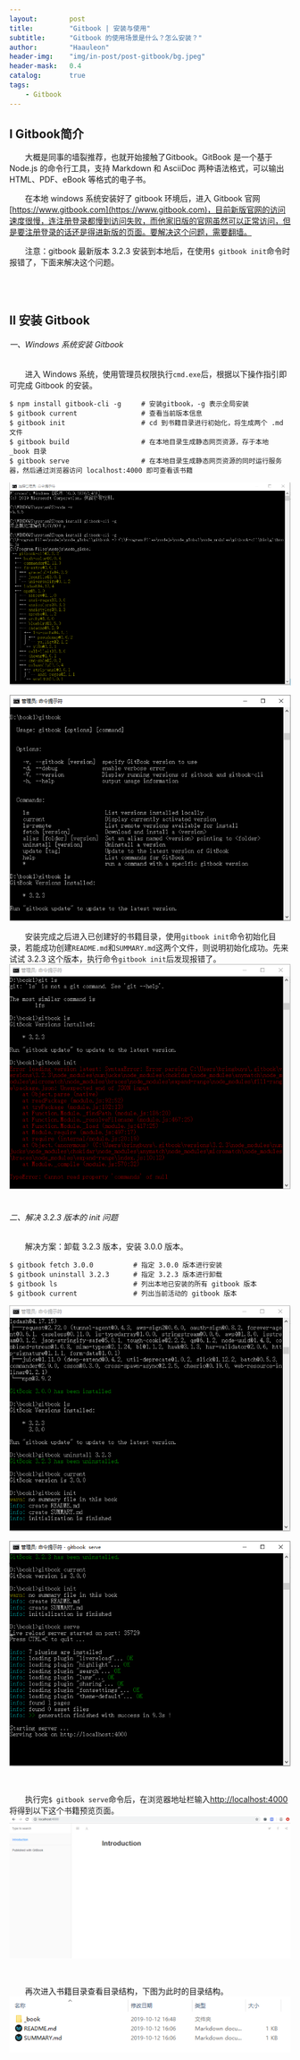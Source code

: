 ```yaml
---
layout:        post
title:         "Gitbook | 安装与使用"
subtitle:      "Gitbook 的使用场景是什么？怎么安装？"
author:        "Haauleon"
header-img:    "img/in-post/post-gitbook/bg.jpeg"
header-mask:   0.4
catalog:       true
tags:
    - Gitbook
---
```


## Ⅰ Gitbook简介
&emsp;&emsp;大概是同事的墙裂推荐，也就开始接触了Gitbook。GitBook 是一个基于 Node.js 的命令行工具，支持 Markdown 和 AsciiDoc 两种语法格式，可以输出 HTML、PDF、eBook 等格式的电子书。

&emsp;&emsp;在本地 windows 系统安装好了 gitbook 环境后，进入 Gitbook 官网[https://www.gitbook.com](https://www.gitbook.com)，目前新版官网的访问速度很慢，连注册登录都慢到访问失败，而他家旧版的官网虽然可以正常访问，但是要注册登录的话还是得进新版的页面。要解决这个问题，需要翻墙。

&emsp;&emsp;注意：gitbook 最新版本 3.2.3 安装到本地后，在使用`$ gitbook init`命令时报错了，下面来解决这个问题。

<br><br>

## Ⅱ 安装 Gitbook
###### 一、Windows 系统安装 Gitbook
&emsp;&emsp;进入 Windows 系统，使用管理员权限执行`cmd.exe`后，根据以下操作指引即可完成 Gitbook 的安装。
```
$ npm install gitbook-cli -g     # 安装gitbook，-g 表示全局安装
$ gitbook current                # 查看当前版本信息
$ gitbook init                   # cd 到书籍目录进行初始化，将生成两个 .md 文件
$ gitbook build                  # 在本地目录生成静态网页资源，存于本地 _book 目录
$ gitbook serve                  # 在本地目录生成静态网页资源的同时运行服务器，然后通过浏览器访问 localhost:4000 即可查看该书籍
```
![](\img\in-post\post-gitbook\2021-03-12-gitbook-install-1.png)
<br>

![](\img\in-post\post-gitbook\2021-03-12-gitbook-install-2.png)
<br>

&emsp;&emsp;安装完成之后进入已创建好的书籍目录，使用`gitbook init`命令初始化目录，若能成功创建`README.md`和`SUMMARY.md`这两个文件，则说明初始化成功。先来试试 3.2.3 这个版本，执行命令`gitbook init`后发现报错了。
![](\img\in-post\post-gitbook\2021-03-12-gitbook-install-3.png)
<br><br>

###### 二、解决 3.2.3 版本的 init 问题
&emsp;&emsp;解决方案：卸载 3.2.3 版本，安装 3.0.0 版本。
```
$ gitbook fetch 3.0.0          # 指定 3.0.0 版本进行安装
$ gitbook uninstall 3.2.3      # 指定 3.2.3 版本进行卸载
$ gitbook ls                   # 列出本地已安装的所有 gitbook 版本
$ gitbook current              # 列出当前活动的 gitbook 版本
```
![](\img\in-post\post-gitbook\2021-03-12-gitbook-install-4.png)
<br>

![](\img\in-post\post-gitbook\2021-03-12-gitbook-install-5.png)

<br>

&emsp;&emsp;执行完`$ gitbook serve`命令后，在浏览器地址栏输入[http://localhost:4000](http://localhost:4000) 将得到以下这个书籍预览页面。
![](\img\in-post\post-gitbook\2021-03-12-gitbook-install-6.png)

<br>

&emsp;&emsp;再次进入书籍目录查看目录结构，下图为此时的目录结构。
![](\img\in-post\post-gitbook\2021-03-12-gitbook-install-7.png)